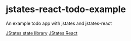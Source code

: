 # jstates-react-todo-example

An example todo app with jstates and jstates-react

[JStates state library](https://github.com/orYoffe/jstates)
[JStates React](https://github.com/orYoffe/jstates-react)
